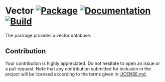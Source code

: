 # Vector [![Package][package-img]][package-url] [![Documentation][documentation-img]][documentation-url] [![Build][build-img]][build-url]

The package provides a vector database.

## Contribution

Your contribution is highly appreciated. Do not hesitate to open an issue or a
pull request. Note that any contribution submitted for inclusion in the project
will be licensed according to the terms given in [LICENSE.md](LICENSE.md).

[build-img]: https://github.com/stainless-steel/vector/workflows/build/badge.svg
[build-url]: https://github.com/stainless-steel/vector/actions/workflows/build.yml
[documentation-img]: https://docs.rs/vector/badge.svg
[documentation-url]: https://docs.rs/vector
[package-img]: https://img.shields.io/crates/v/vector.svg
[package-url]: https://crates.io/crates/vector
